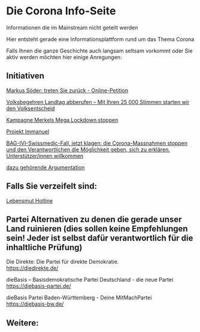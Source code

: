 # Die Corona Info-Seite
Informationen die im Mainstream nicht geteilt werden

Hier entsteht gerade eine Informationsplattform rund um das Thema Corona

Falls Ihnen die ganze Geschichte auch langsam seltsam vorkommt oder Sie aktiv werden möchten hier einige Anregungen:

<h2>Initiativen</h2>

<a href="https://www.openpetition.de/petition/online/markus-soeder-treten-sie-zurueck">Markus Söder: treten Sie zurück - Online-Petition</a>

<a href="https://buendnis-landtag-abberufen.de">Volksbegehren Landtag abberufen – Mit Ihren 25 000 Stimmen starten wir den Volksentscheid</a>

<a href="https://www.civilpetition.de/kampagne/merkels-mega-lockdown-stoppen/startseite">Kampagne Merkels Mega Lockdown stoppen</a>

<a href="https://projekt-immanuel.de/Startseite">Projekt Immanuel</a>

<a href="https://www.bag-ivi-swissmedic-fall.ch/index.html">BAG-IVI-Swissmedic-Fall, jetzt klagen: die Corona-Massnahmen stoppen und den Verantwortlichen die Möglichkeit geben, sich zu erklären. Unterstützer/innen willkommen</a>

<a href="https://www.bag-ivi-swissmedic-fall.ch/01_argumentation.htm">dazu gehörende Argumentation</a>


<h2>Falls Sie verzeifelt sind:</h2>

<a href="http://www.lebensmut-hotline.de/">Lebensmut Hotline</a>


<h2>Partei Alternativen zu denen die gerade unser Land ruinieren (dies sollen keine Empfehlungen sein! Jeder ist selbst dafür verantwortlich für die inhaltliche Prüfung)</h2>

Die Direkte: Die Partei für direkte Demokratie.<br>
https://diedirekte.de/

dieBasis – Basisdemokratische Partei Deutschland - die neue Partei<br>
https://diebasis-partei.de/

dieBasis Partei Baden-Württemberg - Deine MitMachPartei<br>
https://diebasis-bw.de/


<h2>Weitere:</h2>

<a href=""></a>
<a href=""></a>
